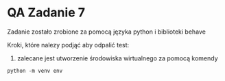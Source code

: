 # QA Zadanie 7

Zadanie zostało zrobione za pomocą języka python i biblioteki behave

Kroki, które nalezy podjąć aby odpalić test:

1. zalecane jest utworzenie środowiska wirtualnego za pomocą komendy
```
python -m venv env
```
